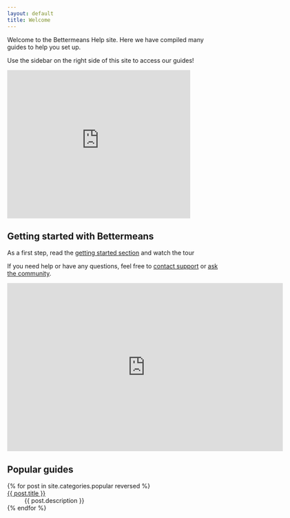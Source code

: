 ```yaml
---
layout: default
title: Welcome
---
```


Welcome to the Bettermeans Help site. Here we have compiled many guides to help you set up.

Use the sidebar on the right side of this site to access our guides!

<object width="425" height="344">
  <param name="movie" value="http://www.youtube.com/v/-YUxbDEPFiM&hl=fr&fs=1"></param>
  <param name="allowFullScreen" value="true"></param>
  <embed src="http://www.youtube.com/v/-YUxbDEPFiM&hl=fr&fs=1"
  type="application/x-shockwave-flash" allowfullscreen="true"
  width="425" height="344"></embed>
</object>

Getting started with Bettermeans
-----------------------------------

As a first step, read the [getting started section](insertlink) and watch the tour

If you need help or have any questions, feel free to [contact support](mailto:support@bettermeans.com) or [ask the community](https://secure.bettermeans.com/projects/21/boards/39).

<iframe title="YouTube video player" width="640" height="390" src="http://www.youtube.com/embed/0wJAf229YUs" frameborder="0" allowfullscreen></iframe>

Popular guides
--------------

<dl>
  {% for post in site.categories.popular reversed %}
    <dt><a href="{{ post.url }}" id="{{ cat }}">{{ post.title }}</a></dt>
    <dd>{{ post.description }}</dd>
  {% endfor %}
</dl>


